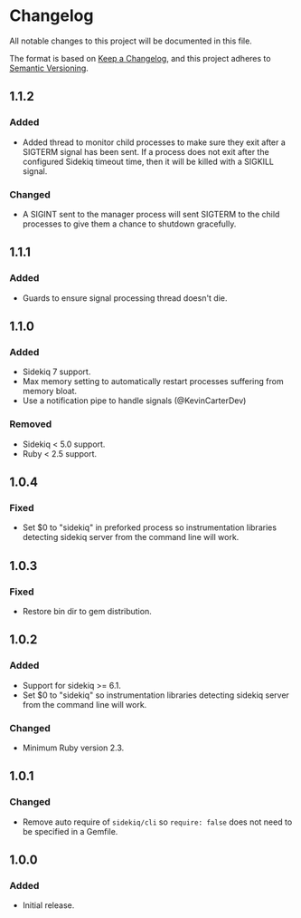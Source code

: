 # Changelog
All notable changes to this project will be documented in this file.

The format is based on [Keep a Changelog](https://keepachangelog.com/en/1.0.0/),
and this project adheres to [Semantic Versioning](https://semver.org/spec/v2.0.0.html).

## 1.1.2

### Added
- Added thread to monitor child processes to make sure they exit after a SIGTERM signal has been sent. If a process does not exit after the configured Sidekiq timeout time, then it will be killed with a SIGKILL signal.

### Changed
- A SIGINT sent to the manager process will sent SIGTERM to the child processes to give them a chance to shutdown gracefully.

## 1.1.1

### Added
- Guards to ensure signal processing thread doesn't die.

## 1.1.0

### Added
- Sidekiq 7 support.
- Max memory setting to automatically restart processes suffering from memory bloat.
- Use a notification pipe to handle signals (@KevinCarterDev)

### Removed
- Sidekiq < 5.0 support.
- Ruby < 2.5 support.

## 1.0.4

### Fixed
- Set $0 to "sidekiq" in preforked process so instrumentation libraries detecting sidekiq server from the command line will work.

## 1.0.3

### Fixed
- Restore bin dir to gem distribution.

## 1.0.2

### Added
- Support for sidekiq >= 6.1.
- Set $0 to "sidekiq" so instrumentation libraries detecting sidekiq server from the command line will work.

### Changed
- Minimum Ruby version 2.3.

## 1.0.1

### Changed
- Remove auto require of `sidekiq/cli` so `require: false` does not need to be specified in a Gemfile.

## 1.0.0

### Added
- Initial release.
